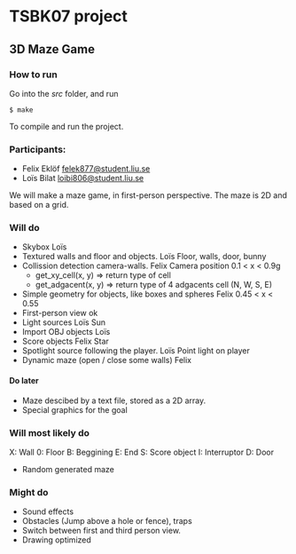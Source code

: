 # TSBK07 project

## 3D Maze Game
### How to run

Go into the *src* folder, and run

```
$ make
```

To compile and run the project.

### Participants:
- Felix Eklöf felek877@student.liu.se
- Loïs Bilat loibi806@student.liu.se

We will make a maze game, in first-person perspective. The maze is 2D and based on a grid.


### Will do

- Skybox Loïs
- Textured walls and floor and objects. Loïs
    Floor, walls, door, bunny
- Collission detection camera-walls. Felix Camera position 0.1 < x < 0.9g
    - get_xy_cell(x, y) => return type of cell
    - get_adgacent(x, y) => return type of 4 adgacents cell (N, W, S, E)
- Simple geometry for objects, like boxes and spheres Felix 0.45 < x < 0.55
- First-person view ok
- Light sources Loïs Sun
- Import OBJ objects Loïs
- Score objects Felix Star
- Spotlight source following the player. Loïs Point light on player
- Dynamic maze (open / close some walls) Felix

#### Do later
- Maze descibed by a text file, stored as a 2D array.
- Special graphics for the goal
### Will most likely do


X: Wall
0: Floor
B: Beggining
E: End
S: Score object
I: Interruptor
D: Door

- Random generated maze


### Might do

- Sound effects
- Obstacles (Jump above a hole or fence), traps
- Switch between first and third person view.
- Drawing optimized
